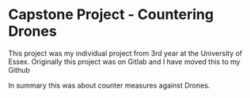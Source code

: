# Capstone Project - Countering Drones

This project was my individual project from 3rd year at the University of Essex. Originally this project was on Gitlab and I have moved this to my Github

In summary this was about counter measures against Drones.